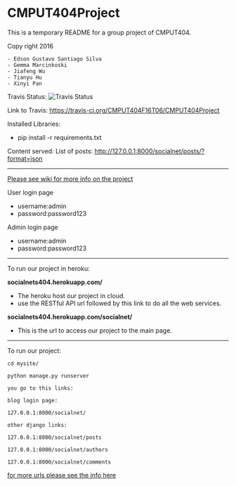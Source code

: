 # CMPUT404Project

This is a temporary README for a group project of CMPUT404.

Copy right 2016
```
- Edson Gustavo Santiago Silva
- Gemma Marcinkoski
- Jiafeng Wu
- Tianyu Hu
- Xinyi Pan
```
Travis Status: ![Travis Status](https://travis-ci.org/CMPUT404F16T06/CMPUT404Project.svg)

Link to Travis: https://travis-ci.org/CMPUT404F16T06/CMPUT404Project

Installed Libraries:
- pip install -r requirements.txt
 

Content served:
List of posts: http://127.0.0.1:8000/socialnet/posts/?format=json

-----------------------------

[Please see wiki for more info on the project](https://github.com/CMPUT404F16T06/CMPUT404Project/wiki)


User login page
- username:admin
- password:password123

Admin login page
- username:admin
- password:password123

--------------------------------------------------------

To run our project in heroku:

**socialnets404.herokuapp.com/**

- The heroku host our project in cloud.
- use the RESTful API url followed by this link to do all the web services.

**socialnets404.herokuapp.com/socialnet/**

- This is the url to access our project to the main page.

----------------------------------------------------------

To run our project:

    cd mysite/

    python manage.py runserver 

    you go to this links:

    blog login page: 

    127.0.0.1:8000/socialnet/    

    other django links: 

    127.0.0.1:8000/socialnet/posts

    127.0.0.1:8000/socialnet/authors

    127.0.0.1:8000/socialnet/comments
    

  [for more urls please see the info here](https://github.com/CMPUT404F16T06/CMPUT404Project/wiki/RESTful-API)

